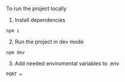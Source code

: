 To run the project locally

1. Install dependencies

```
npm i
```

2. Run the project in dev mode

```
npm dev
```

3. Add needed enviromental variables to .env
```
PORT =
```